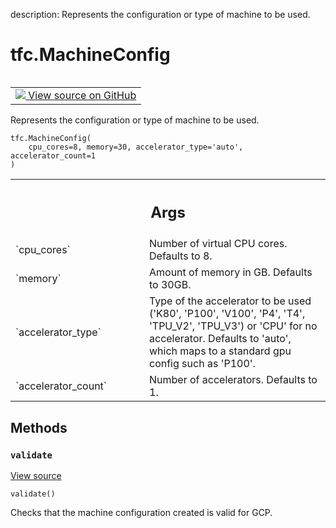 description: Represents the configuration or type of machine to be used.

<div itemscope itemtype="http://developers.google.com/ReferenceObject">
<meta itemprop="name" content="tfc.MachineConfig" />
<meta itemprop="path" content="Stable" />
<meta itemprop="property" content="__init__"/>
<meta itemprop="property" content="validate"/>
</div>

# tfc.MachineConfig

<!-- Insert buttons and diff -->

<table class="tfo-notebook-buttons tfo-api nocontent" align="left">
<td>
  <a target="_blank" href="https://github.com/tensorflow/cloud/tree/master/src/python/tensorflow_cloud/core/machine_config.py#L58-L93">
    <img src="https://www.tensorflow.org/images/GitHub-Mark-32px.png" />
    View source on GitHub
  </a>
</td>
</table>



Represents the configuration or type of machine to be used.

<pre class="devsite-click-to-copy prettyprint lang-py tfo-signature-link">
<code>tfc.MachineConfig(
    cpu_cores=8, memory=30, accelerator_type=&#x27;auto&#x27;, accelerator_count=1
)
</code></pre>



<!-- Placeholder for "Used in" -->


<!-- Tabular view -->
 <table class="responsive fixed orange">
<colgroup><col width="214px"><col></colgroup>
<tr><th colspan="2"><h2 class="add-link">Args</h2></th></tr>

<tr>
<td>
`cpu_cores`
</td>
<td>
Number of virtual CPU cores. Defaults to 8.
</td>
</tr><tr>
<td>
`memory`
</td>
<td>
Amount of memory in GB. Defaults to 30GB.
</td>
</tr><tr>
<td>
`accelerator_type`
</td>
<td>
Type of the accelerator to be used
('K80', 'P100', 'V100', 'P4', 'T4', 'TPU_V2', 'TPU_V3') or 'CPU'
for no accelerator. Defaults to 'auto', which maps to a standard
gpu config such as 'P100'.
</td>
</tr><tr>
<td>
`accelerator_count`
</td>
<td>
Number of accelerators. Defaults to 1.
</td>
</tr>
</table>



## Methods

<h3 id="validate"><code>validate</code></h3>

<a target="_blank" href="https://github.com/tensorflow/cloud/tree/master/src/python/tensorflow_cloud/core/machine_config.py#L87-L93">View source</a>

<pre class="devsite-click-to-copy prettyprint lang-py tfo-signature-link">
<code>validate()
</code></pre>

Checks that the machine configuration created is valid for GCP.




